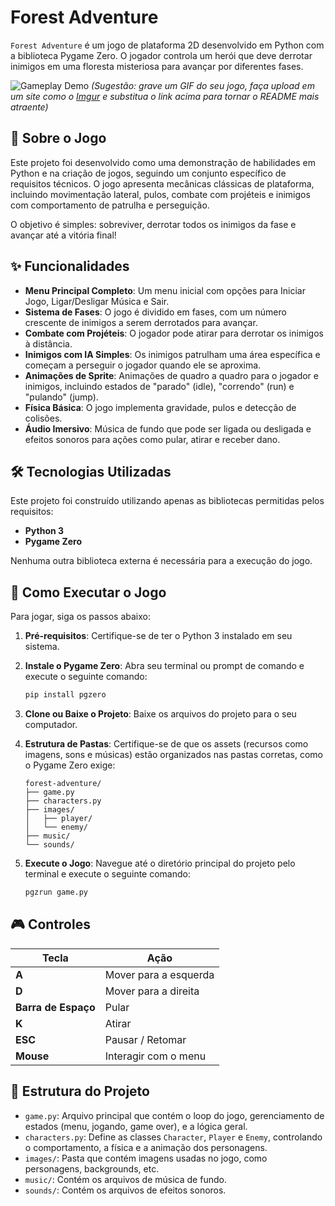 # Forest Adventure

`Forest Adventure` é um jogo de plataforma 2D desenvolvido em Python com a biblioteca Pygame Zero. O jogador controla um herói que deve derrotar inimigos em uma floresta misteriosa para avançar por diferentes fases.

![Gameplay Demo](https://i.imgur.com/your-gameplay.gif)
_(Sugestão: grave um GIF do seu jogo, faça upload em um site como o [Imgur](https://imgur.com/) e substitua o link acima para tornar o README mais atraente)_

## 📜 Sobre o Jogo

Este projeto foi desenvolvido como uma demonstração de habilidades em Python e na criação de jogos, seguindo um conjunto específico de requisitos técnicos. O jogo apresenta mecânicas clássicas de plataforma, incluindo movimentação lateral, pulos, combate com projéteis e inimigos com comportamento de patrulha e perseguição.

O objetivo é simples: sobreviver, derrotar todos os inimigos da fase e avançar até a vitória final!

## ✨ Funcionalidades

- **Menu Principal Completo**: Um menu inicial com opções para Iniciar Jogo, Ligar/Desligar Música e Sair.
- **Sistema de Fases**: O jogo é dividido em fases, com um número crescente de inimigos a serem derrotados para avançar.
- **Combate com Projéteis**: O jogador pode atirar para derrotar os inimigos à distância.
- **Inimigos com IA Simples**: Os inimigos patrulham uma área específica e começam a perseguir o jogador quando ele se aproxima.
- **Animações de Sprite**: Animações de quadro a quadro para o jogador e inimigos, incluindo estados de "parado" (idle), "correndo" (run) e "pulando" (jump).
- **Física Básica**: O jogo implementa gravidade, pulos e detecção de colisões.
- **Áudio Imersivo**: Música de fundo que pode ser ligada ou desligada e efeitos sonoros para ações como pular, atirar e receber dano.

## 🛠️ Tecnologias Utilizadas

Este projeto foi construído utilizando apenas as bibliotecas permitidas pelos requisitos:

- **Python 3**
- **Pygame Zero**

Nenhuma outra biblioteca externa é necessária para a execução do jogo.

## 🚀 Como Executar o Jogo

Para jogar, siga os passos abaixo:

1.  **Pré-requisitos**: Certifique-se de ter o Python 3 instalado em seu sistema.

2.  **Instale o Pygame Zero**: Abra seu terminal ou prompt de comando e execute o seguinte comando:

    ```bash
    pip install pgzero
    ```

3.  **Clone ou Baixe o Projeto**: Baixe os arquivos do projeto para o seu computador.

4.  **Estrutura de Pastas**: Certifique-se de que os assets (recursos como imagens, sons e músicas) estão organizados nas pastas corretas, como o Pygame Zero exige:

    ```
    forest-adventure/
    ├── game.py
    ├── characters.py
    ├── images/
    │   ├── player/
    │   └── enemy/
    ├── music/
    └── sounds/
    ```

5.  **Execute o Jogo**: Navegue até o diretório principal do projeto pelo terminal e execute o seguinte comando:
    ```bash
    pgzrun game.py
    ```

## 🎮 Controles

| Tecla               | Ação                  |
| ------------------- | --------------------- |
| **A**               | Mover para a esquerda |
| **D**               | Mover para a direita  |
| **Barra de Espaço** | Pular                 |
| **K**               | Atirar                |
| **ESC**             | Pausar / Retomar      |
| **Mouse**           | Interagir com o menu  |

## 📁 Estrutura do Projeto

- `game.py`: Arquivo principal que contém o loop do jogo, gerenciamento de estados (menu, jogando, game over), e a lógica geral.
- `characters.py`: Define as classes `Character`, `Player` e `Enemy`, controlando o comportamento, a física e a animação dos personagens.
- `images/`: Pasta que contém imagens usadas no jogo, como personagens, backgrounds, etc.
- `music/`: Contém os arquivos de música de fundo.
- `sounds/`: Contém os arquivos de efeitos sonoros.
